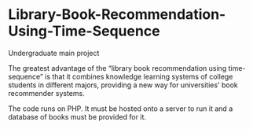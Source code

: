 # Library-Book-Recommendation-Using-Time-Sequence
Undergraduate main project

The greatest advantage of the “library book recommendation using time-sequence” is that it combines knowledge learning systems of college students in different majors, providing a new way for universities&#39; book recommender systems.

The code runs on PHP. It must be hosted onto a server to run it and a database of books must be provided for it.
